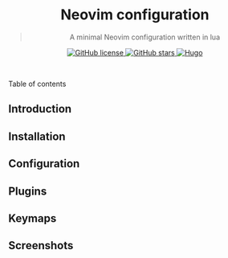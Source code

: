 <div align="center">
 <h1>Neovim configuration</h1>
 <blockquote align="center">A minimal Neovim configuration written in lua</blockquote>
 <p>
  <a href="https://github.com/ntk148v/neovim-config/blob/master/LICENSE">
   <img alt="GitHub license" src="https://img.shields.io/github/license/ntk148v/neovim-config?style=for-the-badge">
  </a>
  <a href="https://github.com/ntk148v/neovim-config/stargazers">
            <img alt="GitHub stars" src="https://img.shields.io/github/stars/ntk148v/neovim-config?style=for-the-badge">
        </a>
        <a href="https://gohugo.io">
            <img alt="Hugo" src="https://img.shields.io/badge/hugo-0.93.0-blue.svg?style=for-the-badge">
        </a>
 </p><br>
</div>

Table of contents

## Introduction

## Installation

## Configuration

## Plugins

## Keymaps

## Screenshots
